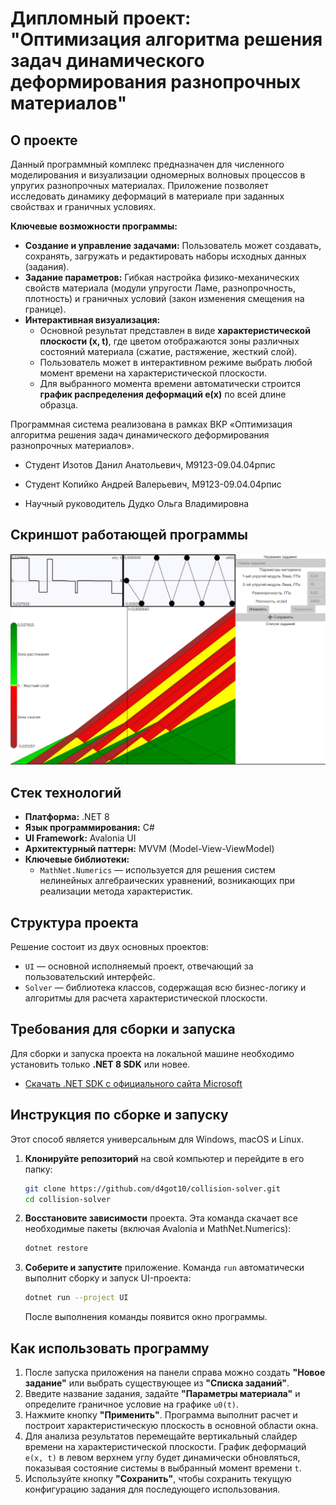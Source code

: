 # Дипломный проект: "Оптимизация алгоритма решения задач динамического деформирования разнопрочных материалов"

## О проекте

Данный программный комплекс предназначен для численного моделирования и визуализации одномерных волновых процессов в упругих разнопрочных материалах. Приложение позволяет исследовать динамику деформаций в материале при заданных свойствах и граничных условиях.

**Ключевые возможности программы:**

* **Создание и управление задачами:** Пользователь может создавать, сохранять, загружать и редактировать наборы исходных данных (задания).
* **Задание параметров:** Гибкая настройка физико-механических свойств материала (модули упругости Ламе, разнопрочность, плотность) и граничных условий (закон изменения смещения на границе).
* **Интерактивная визуализация:**
  * Основной результат представлен в виде **характеристической плоскости (x, t)**, где цветом отображаются зоны различных состояний материала (сжатие, растяжение, жесткий слой).
  * Пользователь может в интерактивном режиме выбрать любой момент времени на характеристической плоскости.
  * Для выбранного момента времени автоматически строится **график распределения деформаций e(x)** по всей длине образца.

Программная система реализована в рамках ВКР «Оптимизация алгоритма решения задач динамического деформирования разнопрочных материалов».

- Студент Изотов Данил Анатольевич, М9123-09.04.04рпис

- Студент Копийко Андрей Валерьевич, М9123-09.04.04рпис

- Научный руководитель Дудко Ольга Владимировна

## Скриншот работающей программы

![Скриншот программы](Images/example.png)

## Стек технологий

* **Платформа:** .NET 8
* **Язык программирования:** C#
* **UI Framework:** Avalonia UI
* **Архитектурный паттерн:** MVVM (Model-View-ViewModel)
* **Ключевые библиотеки:**
  * `MathNet.Numerics` — используется для решения систем нелинейных алгебраических уравнений, возникающих при реализации метода характеристик.

## Структура проекта

Решение состоит из двух основных проектов:

* `UI` — основной исполняемый проект, отвечающий за пользовательский интерфейс.
* `Solver` — библиотека классов, содержащая всю бизнес-логику и алгоритмы для расчета характеристической плоскости.

## Требования для сборки и запуска

Для сборки и запуска проекта на локальной машине необходимо установить только **.NET 8 SDK** или новее.

* [Скачать .NET SDK с официального сайта Microsoft](https://dotnet.microsoft.com/download/dotnet/8.0)

## Инструкция по сборке и запуску

Этот способ является универсальным для Windows, macOS и Linux.

1. **Клонируйте репозиторий** на свой компьютер и перейдите в его папку:
   
   ```bash
   git clone https://github.com/d4got10/collision-solver.git
   cd collision-solver
   ```

2. **Восстановите зависимости** проекта. Эта команда скачает все необходимые пакеты (включая Avalonia и MathNet.Numerics):
   
   ```bash
   dotnet restore
   ```

3. **Соберите и запустите** приложение. Команда `run` автоматически выполнит сборку и запуск UI-проекта:
   
   ```bash
   dotnet run --project UI
   ```
   
   После выполнения команды появится окно программы.

## Как использовать программу

1. После запуска приложения на панели справа можно создать **"Новое задание"** или выбрать существующее из **"Списка заданий"**.
2. Введите название задания, задайте **"Параметры материала"** и определите граничное условие на графике `u0(t)`.
3. Нажмите кнопку **"Применить"**. Программа выполнит расчет и построит характеристическую плоскость в основной области окна.
4. Для анализа результатов перемещайте вертикальный слайдер времени на характеристической плоскости. График деформаций `e(x, t)` в левом верхнем углу будет динамически обновляться, показывая состояние системы в выбранный момент времени `t`.
5. Используйте кнопку **"Сохранить"**, чтобы сохранить текущую конфигурацию задания для последующего использования.
